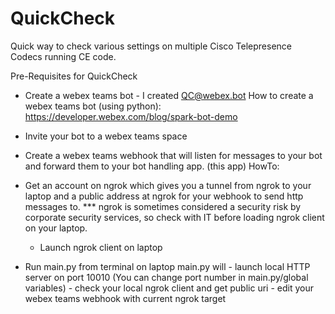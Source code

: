 # QuickCheck
Quick way to check various settings on multiple Cisco Telepresence Codecs running CE code.


Pre-Requisites for QuickCheck
  - Create a webex teams bot - I created QC@webex.bot
      How to create a webex teams bot (using python):
  https://developer.webex.com/blog/spark-bot-demo
  - Invite your bot to a webex teams space
  - Create a webex teams webhook that will listen for messages to your bot and forward them to your bot handling app. (this app)
    HowTo:
  - Get an account on ngrok which gives you a tunnel from ngrok to your laptop and a public address at ngrok for your webhook to send http messages to.  *** ngrok is sometimes considered a security risk by corporate security services, so check with IT before loading ngrok client on your laptop.
    - Launch ngrok client on laptop

- Run main.py from terminal on laptop
    main.py will
      - launch local HTTP server on port 10010
        (You can change port number in main.py/global variables)
      - check your local ngrok client and get public uri
      - edit your webex teams webhook with current ngrok target
